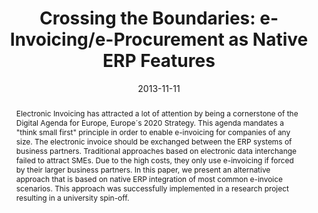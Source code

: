 ---
abstract: Electronic Invoicing has attracted a lot of attention by being a cornerstone
  of the Digital Agenda for Europe, Europe´s 2020 Strategy. This agenda mandates a
  "think small first" principle in order to enable e-invoicing for companies of any
  size. The electronic invoice should be exchanged between the ERP systems of business
  partners. Traditional approaches based on electronic data interchange failed to
  attract SMEs. Due to the high costs, they only use e-invoicing if forced by their
  larger business partners. In this paper, we present an alternative approach that
  is based on native ERP integration of most common e-invoice scenarios. This approach
  was successfully implemented in a research project resulting in a university spin-off.
authors:
- Christian Huemer
- Marco Zapletal
- Philipp Liegl
date: '2013-11-11'
featured: false
publication_types:
- '0'
publishDate: '2013-11-11'
title: 'Crossing the Boundaries: e-Invoicing/e-Procurement as Native ERP Features'
url_pdf: http://publik.tuwien.ac.at/files/PubDat_247240.pdf
---